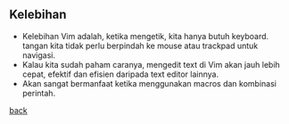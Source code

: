 ## Kelebihan
- Kelebihan Vim adalah, ketika mengetik, kita hanya butuh keyboard. tangan kita tidak perlu berpindah ke mouse atau trackpad untuk navigasi.
- Kalau kita sudah paham caranya, mengedit text di Vim akan jauh lebih cepat, efektif dan efisien daripada text editor lainnya.
- Akan sangat bermanfaat ketika menggunakan macros dan kombinasi perintah.

[back](./)
